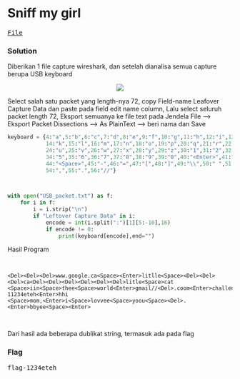 <h1><b>Sniff my girl</h1></b>
<pre>
<a href="https://ringzer0ctf.com/files/55687ffa8730190e88655ca22bb9effa.zip">File</a>
</pre>
</b><h3>Solution</h3></b>
<p>Diberikan 1 file capture wireshark, dan setelah dianalisa semua capture berupa USB keyboard</p>
<p align='center'>
  <img src="https://github.com/enomarozi/RingZer0CTF/blob/master/Steganography/Image/Sniff%20my%20girl.jpg">
</p>
<p>Select salah satu packet yang length-nya 72, copy Field-name Leafover Capture Data dan paste pada field edit name column, Lalu select seluruh packet length 72, Eksport semuanya ke file text pada 
Jendela File --> Eksport Packet Dissections --> As PlainText --> beri nama dan Save</p>

```python
keyboard = {4:"a",5:"b",6:"c",7:"d",8:"e",9:"f",10:"g",11:"h",12:"i",13:"j",
            14:"k",15:"l",16:"m",17:"n",18:"o",19:"p",20:"q",21:"r",22:"s",23:"t",
            24:"u",25:"v",26:"w",27:"x",28:"y",29:"z",30:"1",31:"2",32:"3",33:"4",
            34:"5",35:"6",36:"7",37:"8",38:"9",39:"0",40:"<Enter>",41:"<Esc>",42:"<Del>",43:"<Tab>",
            44:"<Space>",45:"-",46:"=",47:"[",48:"]",49:"\\",50:" ",51:";",52:"'",53:"`",
            54:",",55:".",56:"//"}


    
with open("USB_packet.txt") as f:
    for i in f:
        i = i.strip("\n")
        if "Leftover Capture Data" in i:
            encode = int(i.split(":")[1][5:-10],16)
            if encode != 0:
                print(keyboard[encode],end="")
```
<p>Hasil Program</p>
<pre>

```
<Del><Del><Del>www.google.ca<Space><Enter>litlle<Space><Del><Del><Del>ca<Del><Del><Del><Del><Del><Del>litle<Space>cat
<Space>iin<Space>thee<Space>world<Enter>gmail//<Del>.coom<Enter>challenge2gmaail.coom<Enter>flag-11234eteh<Enter>hhi
<Space>mom,<Enter>i<Space>lovvee<Space>yoou<Space><Del>.<Enter>bbyee<Space><Enter>
```
</pre>
<p>Dari hasil ada beberapa dublikat string, termasuk ada pada flag</p> 
</b><h3>Flag</h3></b>
<pre>
flag-1234eteh
</pre>

